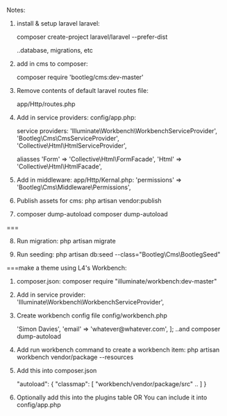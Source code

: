 Notes:

1. install & setup laravel laravel:
    
    composer create-project laravel/laravel --prefer-dist

    ..database, migrations, etc


2. add in cms to composer:
    
    composer require 'bootleg/cms:dev-master'

3. Remove contents of default laravel routes file:
    
    app/Http/routes.php

4. Add in service providers:
    config/app.php:

    service providers:
    'Illuminate\Workbench\WorkbenchServiceProvider',
    'Bootleg\Cms\CmsServiceProvider',
    'Collective\Html\HtmlServiceProvider',


    aliasses
    'Form' => 'Collective\Html\FormFacade',
    'Html' => 'Collective\Html\HtmlFacade',

5. Add in middleware:
    app/Http/Kernal.php:
    'permissions' => 'Bootleg\Cms\Middleware\Permissions',

6. Publish assets for cms:
    php artisan vendor:publish

7. composer dump-autoload
    composer dump-autoload

===

8. Run migration:
    php artisan migrate

9. Run seeding: 
    php artisan db:seed --class="Bootleg\Cms\BootlegSeed"



===make a theme using L4's Workbench:

1. composer.json:
    composer require "illuminate/workbench:dev-master"


2. Add in service provider:
    'Illuminate\Workbench\WorkbenchServiceProvider',

3. Create workbench config file
    config/workbench.php

    <?php
    return [
        'name' => 'Simon Davies',
        'email' => 'whatever@whatever.com',
    ];

    ..and composer dump-autoload

4. Add run workbench command to create a workbench item:
    php artisan workbench vendor/package --resources


5. Add this into composer.json
    
    "autoload": {
        "classmap": [
            "workbench/vendor/package/src"
            ..
        ]
    }

6. Optionally add this into the plugins table 
OR 
You can include it into config/app.php


